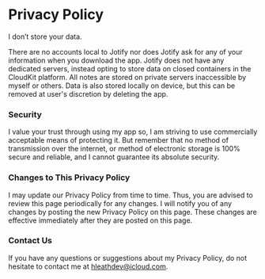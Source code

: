 # Privacy Policy

I don’t store your data.

There are no accounts local to Jotify nor does Jotify ask for any of your information when you download the app. Jotify does not have any dedicated servers, instead opting to store data on closed containers in the CloudKit platform. All notes are stored on private servers inaccessible by myself or others. Data is also stored locally on device, but this can be removed at user's discretion by deleting the app.

### Security

I value your trust through using my app so, I am striving to use commercially acceptable means of protecting it. But remember that no method of transmission over the internet, or method of electronic storage is 100% secure and reliable, and I cannot guarantee its absolute security.

### Changes to This Privacy Policy

I may update our Privacy Policy from time to time. Thus, you are advised to review this page periodically for any changes. I will notify you of any changes by posting the new Privacy Policy on this page. These changes are effective immediately after they are posted on this page.

### Contact Us

If you have any questions or suggestions about my Privacy Policy, do not hesitate to contact me at hleathdev@icloud.com.
